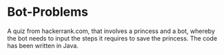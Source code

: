 Bot-Problems
============

A quiz from hackerrank.com, that involves a princess and a bot, whereby the bot needs to input the steps it requires to save the princess. The code has been written in Java.
